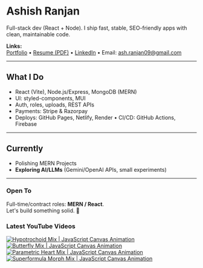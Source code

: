 # Ashish Ranjan

Full-stack dev (React + Node). I ship fast, stable, SEO-friendly apps with clean, maintainable code.

**Links:**  
[Portfolio](https://www.ashishranjan.net) • 
[Resume (PDF)](https://github.com/a2rp/resume/releases/latest/download/Ashish_Ranjan_Resume.pdf) • 
[LinkedIn](https://www.linkedin.com/in/aashishranjan/) • 
Email: ash.ranjan09@gmail.com

---

## What I Do
- React (Vite), Node.js/Express, MongoDB (MERN)
- UI: styled-components, MUI
- Auth, roles, uploads, REST APIs
- Payments: Stripe & Razorpay
- Deploys: GitHub Pages, Netlify, Render • CI/CD: GitHub Actions, Firebase

---

## Currently
- Polishing MERN Projects
- **Exploring AI/LLMs** (Gemini/OpenAI APIs, small experiments)

---

### Open To
Full-time/contract roles: **MERN / React**.  
Let's build something solid. 🚀

### Latest YouTube Videos
<p align="left">

<!-- BEGIN YOUTUBE-CARDS -->
[![Hypotrochoid Mix | JavaScript Canvas Animation](https://ytcards.demolab.com/?id=fTXDeQUlyhE&title=Hypotrochoid+Mix+%7C+JavaScript+Canvas+Animation&lang=en&timestamp=1762009815&background_color=%230d1117&title_color=%23ffffff&stats_color=%23b3b3b3&max_title_lines=2&width=360&border_radius=10 "Hypotrochoid Mix | JavaScript Canvas Animation")](https://www.youtube.com/shorts/fTXDeQUlyhE)
[![Butterfly Mix | JavaScript Canvas Animation](https://ytcards.demolab.com/?id=F5ZGI9W14_c&title=Butterfly+Mix+%7C+JavaScript+Canvas+Animation&lang=en&timestamp=1762008638&background_color=%230d1117&title_color=%23ffffff&stats_color=%23b3b3b3&max_title_lines=2&width=360&border_radius=10 "Butterfly Mix | JavaScript Canvas Animation")](https://www.youtube.com/shorts/F5ZGI9W14_c)
[![Parametric Heart Mix | JavaScript Canvas Animation](https://ytcards.demolab.com/?id=PmgdQIZI5_Q&title=Parametric+Heart+Mix+%7C+JavaScript+Canvas+Animation&lang=en&timestamp=1762007638&background_color=%230d1117&title_color=%23ffffff&stats_color=%23b3b3b3&max_title_lines=2&width=360&border_radius=10 "Parametric Heart Mix | JavaScript Canvas Animation")](https://www.youtube.com/shorts/PmgdQIZI5_Q)
[![Superformula Morph Mix | JavaScript Canvas Animation](https://ytcards.demolab.com/?id=39-nqu4reW0&title=Superformula+Morph+Mix+%7C+JavaScript+Canvas+Animation&lang=en&timestamp=1762002329&background_color=%230d1117&title_color=%23ffffff&stats_color=%23b3b3b3&max_title_lines=2&width=360&border_radius=10 "Superformula Morph Mix | JavaScript Canvas Animation")](https://www.youtube.com/shorts/39-nqu4reW0)
<!-- END YOUTUBE-CARDS -->

</p>
